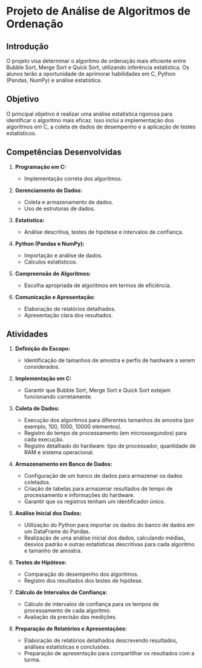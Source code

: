 # Projeto de Análise de Algoritmos de Ordenação

## Introdução

O projeto visa determinar o algoritmo de ordenação mais eficiente entre Bubble Sort, Merge Sort e Quick Sort, utilizando inferência estatística. Os alunos terão a oportunidade de aprimorar habilidades em C, Python (Pandas, NumPy) e análise estatística.

## Objetivo

O principal objetivo é realizar uma análise estatística rigorosa para identificar o algoritmo mais eficaz. Isso inclui a implementação dos algoritmos em C, a coleta de dados de desempenho e a aplicação de testes estatísticos.

## Competências Desenvolvidas

1. **Programação em C:**
   - Implementação correta dos algoritmos.

2. **Gerenciamento de Dados:**
   - Coleta e armazenamento de dados.
   - Uso de estruturas de dados.

3. **Estatística:**
   - Análise descritiva, testes de hipótese e intervalos de confiança.

4. **Python (Pandas e NumPy):**
   - Importação e análise de dados.
   - Cálculos estatísticos.

5. **Compreensão de Algoritmos:**
   - Escolha apropriada de algoritmos em termos de eficiência.

6. **Comunicação e Apresentação:**
   - Elaboração de relatórios detalhados.
   - Apresentação clara dos resultados.

## Atividades

1. **Definição do Escopo:**
   - Identificação de tamanhos de amostra e perfis de hardware a serem considerados.

2. **Implementação em C:**
   - Garantir que Bubble Sort, Merge Sort e Quick Sort estejam funcionando corretamente.

3. **Coleta de Dados:**
   - Execução dos algoritmos para diferentes tamanhos de amostra (por exemplo, 100, 1000, 10000 elementos).
   - Registro do tempo de processamento (em microssegundos) para cada execução.
   - Registro detalhado do hardware: tipo de processador, quantidade de RAM e sistema operacional.

4. **Armazenamento em Banco de Dados:**
   - Configuração de um banco de dados para armazenar os dados coletados.
   - Criação de tabelas para armazenar resultados de tempo de processamento e informações do hardware.
   - Garantir que os registros tenham um identificador único.

5. **Análise Inicial dos Dados:**
   - Utilização do Python para importar os dados do banco de dados em um DataFrame do Pandas.
   - Realização de uma análise inicial dos dados, calculando médias, desvios padrão e outras estatísticas descritivas para cada algoritmo e tamanho de amostra.

6. **Testes de Hipótese:**
   - Comparação do desempenho dos algoritmos.
   - Registro dos resultados dos testes de hipótese.

7. **Cálculo de Intervalos de Confiança:**
   - Cálculo de intervalos de confiança para os tempos de processamento de cada algoritmo.
   - Avaliação da precisão das medições.

8. **Preparação de Relatórios e Apresentações:**
   - Elaboração de relatórios detalhados descrevendo resultados, análises estatísticas e conclusões.
   - Preparação de apresentação para compartilhar os resultados com a turma.
